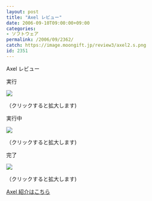 ```yaml
---
layout: post
title: "Axel レビュー"
date: 2006-09-10T09:00:00+09:00
categories:
- ソフトウェア
permalink: /2006/09/2362/
catch: https://image.moongift.jp/review3/axel2.s.png
id: 2351
---
```

Axel レビュー  
<!--more-->

実行

  

[![](https://image.moongift.jp/review3/axel1.s.png)](https://image.moongift.jp/review3/axel1.png)  
  
（クリックすると拡大します)

  

実行中

  

[![](https://image.moongift.jp/review3/axel2.s.png)](https://image.moongift.jp/review3/axel2.png)  
  
（クリックすると拡大します)

  

完了

  

[![](https://image.moongift.jp/review3/axel3.s.png)](https://image.moongift.jp/review3/axel3.png)  
  
（クリックすると拡大します)

  

[Axel 紹介はこちら](http://oss.moongift.jp/intro/i-2361.html)

